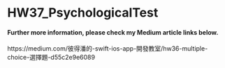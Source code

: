 # HW37_PsychologicalTest
<h4> Further more information, please check my Medium article links below.</h4>
https://medium.com/彼得潘的-swift-ios-app-開發教室/hw36-multiple-choice-選擇題-d55c2e9e6089

